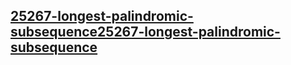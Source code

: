 <h2><a href="https://leetcode.com/problems/longest-palindromic-subsequence/https://leetcode.com/problems/longest-palindromic-subsequence/1">25267-longest-palindromic-subsequence25267-longest-palindromic-subsequence